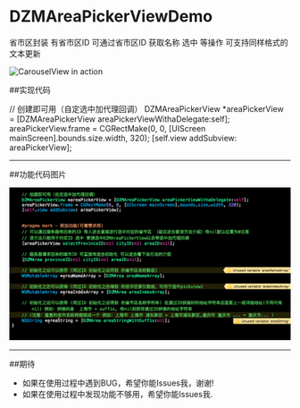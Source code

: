 # DZMAreaPickerViewDemo
省市区封装 有省市区ID 可通过省市区ID  获取名称 选中 等操作  可支持同样格式的文本更新


![CarouselView in action](MenuItem.gif)

##实现代码

// 创建即可用（自定选中加代理回调）
DZMAreaPickerView *areaPickerView = [DZMAreaPickerView areaPickerViewWithaDelegate:self];
areaPickerView.frame = CGRectMake(0, 0, [UIScreen mainScreen].bounds.size.width, 320);
[self.view addSubview: areaPickerView];

--------------------------------------------------------------------------------------------------------------

##功能代码图片

![CarouselView in action](Code.png)

--------------------------------------------------------------------------------------------------------------



##期待
* 如果在使用过程中遇到BUG，希望你能Issues我，谢谢!
* 如果在使用过程中发现功能不够用，希望你能Issues我.